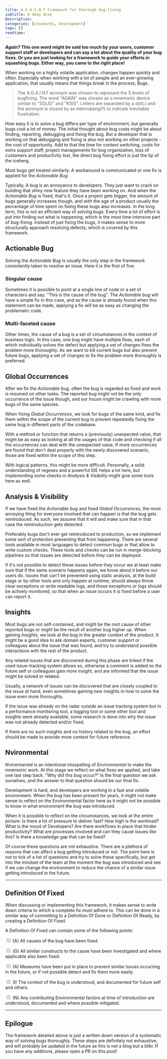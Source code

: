 ```yaml
---
title: A.G.A.I.N.‽ Framework for thorough bug-fixing
subtitle: A deep dive
Description:
categories: [standards, development]
tags: []
readtime:
---
```


**_Again?_ This one word might be said too much by your users, customer support staff or developers and can say a lot about the quality of your bug fixes. Or you are just looking for a framework to guide your efforts in squashing bugs. Either way, you came to the right place!**

When working on a highly volatile application, changes happen quickly and often. Especially when working with a lot of people and an ever-growing application, that usually means that things break in the process; Bugs. 

> The A.G.A.I.N.‽ acronym was chosen to represent the 5 levels of bugfixing. The word "AGAIN" was chosen as a mnemonic device similar to "SOLID" and "KISS". Letters are separated by a dot(.) and the acronym is closed by an interrobang(‽) to indicate inevitable frustration.

How easy it is to solve a bug differs per type of environment, but generally bugs cost a lot of money. The initial thought about bug costs might be about finding, reporting, debugging and fixing the bug. But a developer that is working on that debugging and fixing is also not working on other projects - the cost of opportunity. Add to that the time for context switching, costs for extra support staff, project managements for bug organization, loss of customers and productivity lost, the direct bug fixing effort is just the tip of the iceberg.

Most bugs get treated similarly: A workaround is communicated or one fix is applied for the _Actionable Bug_.

Typically, A bug is an annoyance to developers. They just want to crack on building that shiny new feature they have been working on. And when the _Actionable Bug_ is fixed, that's it. Once a project gets bigger, the amount of bugs generally increases though, and with the age of a product usually the percentage of time spent on fixing these bugs also increases. In the long term, this is not an efficient way of solving bugs. Every time a lot of effort is put into finding out what is happening, which is the most time intensive part of bug-fixing. Instead of just fixing the bugs, it makes sense to more structurally approach resolving defects, which is covered by this framework.

## **A**ctionable Bug

Solving the _Actionable Bug_ is usually the only step in the framework consistently taken to resolve an issue. Here it is the first of five. 

### Singular cause

Sometimes it is possible to point at a single line of code or a set of characters and say: "This is the cause of the bug". The _Actionable bug_ will have a simple fix in this case, and as the cause is already found when this statement can be made, applying a fix will be as easy as changing the problematic code. 

### Multi-faceted cause

Other times, the cause of a bug is a set of circumstances in the context of business logic. In this case, one bug might have multiple fixes, each of which individually solves the defect but applying a set of changes fixes the problem more thoroughly. As we want to kill current bugs but also prevent future bugs, applying a set of changes to fix the problem more thoroughly is preferred.

## **G**lobal Occurrences

After we fix the _Actionable bug_, often the bug is regarded as fixed and work is resumed on other tasks. The reported bug might not be the only occurrence of the issue though, and our house might be crawling with more bugs of the same species.

When fixing _Global Occurrences_, we look for bugs of the same kind, and fix them within the scope of the current bug to prevent repeatedly fixing the same bug in different parts of the codebase.

With a method or function that returns a (previously) unexpected value, that might be as easy as looking at all the usages of that code and checking if all the occurrences can deal with the unexpected value. If more occurrences are found that don't deal properly with the newly discovered scenario, those are fixed within the scope of this step.

With logical patterns, this might be more difficult. Personally, a solid understanding of regexes and a powerful IDE helps a lot here, but implementing some checks in _Analysis & Visibility_ might give some tools here as well.

## **A**nalysis & Visibility

If we have fixed the _Actionable bug_ and fixed _Global Occurrences_, the most annoying thing for everyone involved that can happen is that the bug gets reintroduced. As such, we assume that it will and make sure that in that case the reintroduction gets detected. 

Preferably bugs don't ever get reintroduced to production, so we implement some sort of protection preventing that from happening. There are several tools available in most languages to detect common bugs or that allow to write custom checks. These tools and checks can be run in merge-blocking pipelines so that issues are detected before they can be deployed.

If it's not possible to detect these issues before they occur we at least make sure that if the same scenario happens again, we know about it before our users do. Issues that can't be prevented using static analysis, at the build stage or by other tools and only happen at runtime, should always throw clear exceptions or write readable logs, and those exceptions or logs should be actively monitored, so that when an issue occurs it is fixed before a user can report it.

## **I**nsights

Most bugs are not self-contained, and might be the root cause of other reported bugs or might be the result of another bug higher up. When gaining _Insights_, we look at the bug in the greater context of the product. It might be a good idea to ask domain experts, customer support or colleagues about the issue that was found, and try to understand possible interactions with the rest of the product.

Any related issues that are discovered during this phase are linked if the used issue-tracking system allows so, otherwise a comment is added so the future self or colleagues gain more insight, and are informed that the issue might be solved or related.

Usually, a network of issues can be discovered that are closely coupled to the issue at hand, even sometimes gaining new insights in how to solve the issue even more thoroughly.

If the issue was already on the radar outside an issue tracking system but in a performance monitoring tool, a logging tool or some other tool and insights were already available, some research is done into why the issue was not already detected and/or fixed.

If there are no such insights and no history related to the bug, an effort should be made to provide more context for future reference. 

## **N**vironmental

_Nvironmental_ is an intentional misspelling of _Environmental_ to make the mnemonic work. At this stage we reflect on what fixes we applied, and take one last step back. "Why did this bug occur?" Is the final question we ask ourselves, and the answer to that question should be our final fix.

Development is hard, and developers are working in a fast and volatile environment. When the bug has been present for years, it might not make sense to reflect on the Environmental factor here as it might not be possible to know in what environment the bug was introduced.

When it is possible to reflect on the circumstances, we look at the entire picture: Is there a lot of pressure to deliver fast? How high is the workload? What is the mood of Developers? Are there workflows in place that hinder productivity? What are processes involved and can they cause issues like this? Is there a knowledge gap that can be fixed?

Of course these questions are not exhaustive. There are a plethora of reasons that can affect a bug getting introduced or not. The point here is not to tick of a list of questions and try to solve these specifically, but get into the mindset of the team at the moment the bug was introduced and see if we can change the environment to reduce the chance of a similar issue getting introduced in the future.

---

## Definition Of Fixed

When discussing or implementing this framework, it makes sense to write down criteria to which a complete fix must adhere to. This can be done in a similar way of committing to a Definition Of Done or Definition Of Ready, by creating a Definition Of Fixed.

A Definition Of Fixed can contain some of the following points:

<input type="checkbox" disabled checked> (A) All causes of the bug have been fixed.

<input type="checkbox" disabled checked> (G) All similar constructs to the cause have been investigated and where applicable also been fixed.

<input type="checkbox" disabled checked> (A) Measures have been put in place to prevent similar issues occurring in the future, or if not possible detect and fix them more easily.

<input type="checkbox" disabled checked> (I) The context of the bug is understood, and documented for future self and others.

<input type="checkbox" disabled checked> (N) Any contributing Environmental factors at time of introduction are understood, documented and where possible mitigated.

---

## Epilogue

The framework detailed above is just a written down version of a systematic way of solving bugs thoroughly. These steps are definitely not exhaustive, and will probably be updated in the future as this is not a blog but a bliki. If you have any additions, please open a PR on this post!
